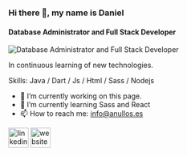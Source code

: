 ### Hi there 👋, my name is Daniel
#### Database Administrator and Full Stack Developer
![Database Administrator and Full Stack Developer](https://www.bouge.es/wp-content/uploads/2019/04/computer-program-coding-on-screen-PQ79JTA-1200x565.jpg)

In continuous learning of new technologies.

Skills: Java / Dart / Js / Html / Sass / Nodejs 

- 🔭 I’m currently working on this page. 
- 🌱 I’m currently learning Sass and React 
- 📫 How to reach me: info@anullos.es 


[<img src='https://cdn.jsdelivr.net/npm/simple-icons@3.0.1/icons/linkedin.svg' alt='linkedin' height='40'>](https://www.linkedin.com/in/https://www.linkedin.com/in/anullos//)  [<img src='https://cdn.jsdelivr.net/npm/simple-icons@3.0.1/icons/icloud.svg' alt='website' height='40'>](www.anullos.es)  

